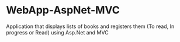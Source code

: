 # WebApp-AspNet-MVC
Application that displays lists of books and registers them (To read, In progress or Read) using Asp.Net and MVC
